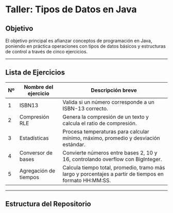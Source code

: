 # Taller: Tipos de Datos en Java

## Objetivo
El objetivo principal es afianzar conceptos de programación en Java, poniendo en práctica operaciones con tipos de datos básicos y estructuras de control a través de cinco ejercicios.

---

## Lista de Ejercicios

| Nº | Nombre del ejercicio | Descripción breve |
|----|----------------------|-------------------|
| 1  | ISBN13               | Valida si un número corresponde a un ISBN-13 correcto. |
| 2  | Compresión RLE       | Genera la compresión de un texto y calcula el ratio de compresión. |
| 3  | Estadísticas         | Procesa temperaturas para calcular mínimo, máximo, promedio y desviación estándar. |
| 4  | Conversor de bases   | Convierte números entre bases 2, 10 y 16, controlando overflow con BigInteger. |
| 5  | Agregación de tiempos| Calcula tiempo total, promedio, tramo más largo y porcentajes a partir de tiempos en formato HH:MM:SS. |

---

## Estructura del Repositorio
